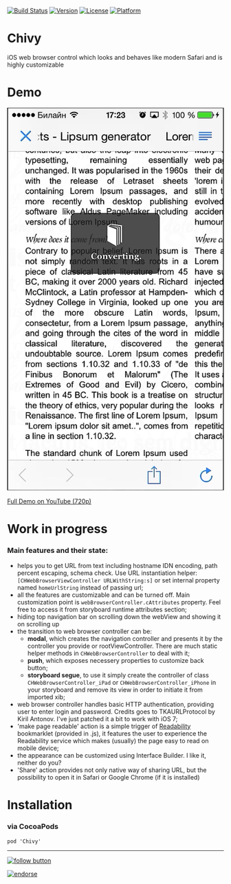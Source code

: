 [![Build Status](https://travis-ci.org/DZamataev/Chivy.svg)](https://travis-ci.org/DZamataev/Chivy)
[![Version](https://img.shields.io/cocoapods/v/Chivy.svg?style=flat)](http://cocoadocs.org/docsets/Chivy)
[![License](https://img.shields.io/cocoapods/l/Chivy.svg?style=flat)](http://cocoadocs.org/docsets/Chivy)
[![Platform](https://img.shields.io/cocoapods/p/Chivy.svg?style=flat)](http://cocoadocs.org/docsets/Chivy)

Chivy
=====

iOS web browser control which looks and behaves like modern Safari and is highly customizable

Demo
====

![screenshot iPhone](https://raw.githubusercontent.com/DZamataev/Chivy/master/Chivy-0.2.0-iPhone-screenshot.png)

[Full Demo on YouTube (720p)](http://youtu.be/BtioTMk8IyM)

Work in progress
================

### Main features and their state:

* helps you to get URL from text including hostname IDN encoding, path percent escaping, schema check. Use URL instantiation helper: ```[CHWebBrowserViewController URLWithString:s]``` or set internal property named ```homeUrlString``` instead of passing url;
* all the features are customizable and can be turned off. Main customization point is ```webBrowserController.cAttributes``` property. Feel free to access it from storyboard runtime attributes section;
* hiding top navigation bar on scrolling down the webView and showing it on scrolling up
* the transition to web browser controller can be:
    - **modal**, which creates the navigation controller and presents it by the controller you provide or rootViewController. There are much static helper methods in ```CHWebBrowserController``` to deal with it;
    - **push**, which exposes necessery properties to customize back button;
    - **storyboard segue**, to use it simply create the controller of class ```CHWebBrowserController_iPad``` or ```CHWebBrowserController_iPhone``` in your storyboard and remove its view in order to initiate it from imported xib;
* web browser controller handles basic HTTP authentication, providing user to enter login and password. Credits goes to TKAURLProtocol by Kiril Antonov. I've just patched it a bit to work with iOS 7;
* 'make page readable' action is a simple trigger of [Readability](http://www.readability.com/) bookmarklet (provided in .js), it features the user to experience the Readability service which makes (usually) the page easy to read on mobile device;
* the appearance can be customized using Interface Builder. I like it, neither do you?
* 'Share' action provides not only native way of sharing URL, but the possibility to open it in Safari or Google Chrome (if it is installed)


Installation
============

### via CocoaPods

```
pod 'Chivy'
```


---------------

[![follow button](http://dzamataev.github.io/images/twitter_follow.png)](https://twitter.com/DZamataev)

[![endorse](https://api.coderwall.com/dzamataev/endorsecount.png)](https://coderwall.com/dzamataev)
